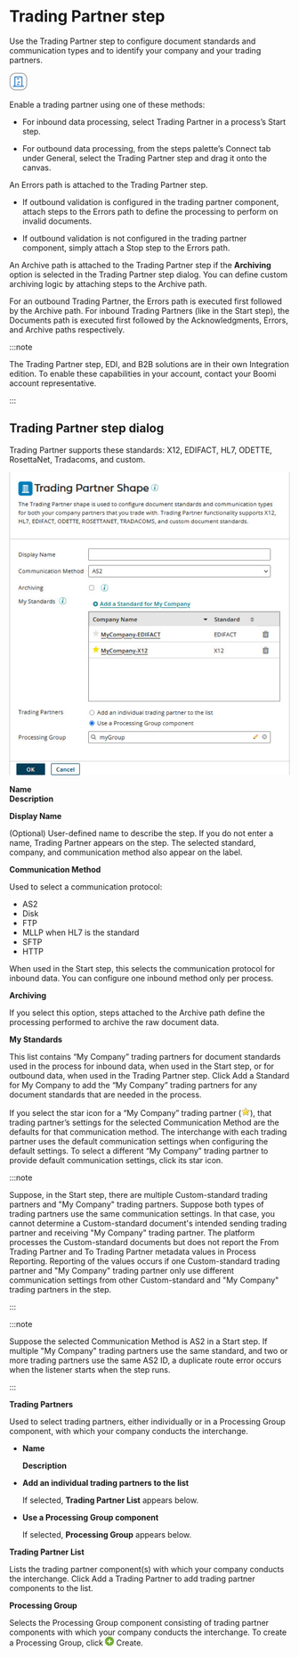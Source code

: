 # Trading Partner step

<head>
  <meta name="guidename" content="Integration"/>
  <meta name="context" content="GUID-261D786C-F10F-4654-A7B9-DB278FCB8271"/>
</head>


Use the Trading Partner step to configure document standards and communication types and to identify your company and your trading partners.

![Trading Partner icon](../Images/step-ic-trading-partner_4bca6a83-2190-4aca-ac80-35275a765dd2.jpg)

Enable a trading partner using one of these methods:

-   For inbound data processing, select Trading Partner in a process’s Start step.

-   For outbound data processing, from the steps palette’s Connect tab under General, select the Trading Partner step and drag it onto the canvas.


An Errors path is attached to the Trading Partner step.

-   If outbound validation is configured in the trading partner component, attach steps to the Errors path to define the processing to perform on invalid documents.

-   If outbound validation is not configured in the trading partner component, simply attach a Stop step to the Errors path.


An Archive path is attached to the Trading Partner step if the **Archiving** option is selected in the Trading Partner step dialog. You can define custom archiving logic by attaching steps to the Archive path.

For an outbound Trading Partner, the Errors path is executed first followed by the Archive path. For inbound Trading Partners \(like in the Start step\), the Documents path is executed first followed by the Acknowledgments, Errors, and Archive paths respectively.

:::note

The Trading Partner step, EDI, and B2B solutions are in their own Integration edition. To enable these capabilities in your account, contact your Boomi account representative.

:::

## Trading Partner step dialog

Trading Partner supports these standards: X12, EDIFACT, HL7, ODETTE, RosettaNet, Tradacoms, and custom.

![The Trading Partner step dialog.](../Images/build-db-trading-partner-action.jpg)

**Name**   
**Description**

**Display Name**

(Optional) User-defined name to describe the step. If you do not enter a name, Trading Partner appears on the step. The selected standard, company, and communication method also appear on the label.

**Communication Method**

Used to select a communication protocol:

- AS2
- Disk
- FTP
- MLLP when HL7 is the standard
- SFTP
- HTTP

When used in the Start step, this selects the communication protocol for inbound data. You can configure one inbound method only per process.

**Archiving**

If you select this option, steps attached to the Archive path define the processing performed to archive the raw document data.

**My Standards**

This list contains “My Company” trading partners for document standards used in the process for inbound data, when used in the Start step, or for outbound data, when used in the Trading Partner step. Click Add a Standard for My Company to add the “My Company” trading partners for any document standards that are needed in the process.

If you select the star icon for a “My Company” trading partner (![Star icon](../Images/main-ic-star-yellow-16_07649637-5d3c-4ec5-89fb-09e5bf521492.jpg)), that trading partner’s settings for the selected Communication Method are the defaults for that communication method. The interchange with each trading partner uses the default communication settings when configuring the default settings. To select a different “My Company” trading partner to provide default communication settings, click its star icon.

:::note

Suppose, in the Start step, there are multiple Custom-standard trading partners and "My Company" trading partners. Suppose both types of trading partners use the same communication settings. In that case, you cannot determine a Custom-standard document's intended sending trading partner and receiving "My Company" trading partner. The platform processes the Custom-standard documents but does not report the From Trading Partner and To Trading Partner metadata values in Process Reporting. Reporting of the values occurs if one Custom-standard trading partner and "My Company" trading partner only use different communication settings from other Custom-standard and "My Company" trading partners in the step.

:::

:::note

Suppose the selected Communication Method is AS2 in a Start step. If multiple "My Company" trading partners use the same standard, and two or more trading partners use the same AS2 ID, a duplicate route error occurs when the listener starts when the step runs.

:::

**Trading Partners**

Used to select trading partners, either individually or in a Processing Group component, with which your company conducts the interchange.

- **Name**

  **Description**

- **Add an individual trading partners to the list**

  If selected, **Trading Partner List** appears below.

- **Use a Processing Group component**

  If selected, **Processing Group** appears below.

**Trading Partner List**

Lists the trading partner component(s) with which your company conducts the interchange. Click Add a Trading Partner to add trading partner components to the list.

**Processing Group**

Selects the Processing Group component consisting of trading partner components with which your company conducts the interchange. To create a Processing Group, click ![White plus sign in green circle](../Images/main-ic-plus-sign-white-in-green-circle-16_4dc8c5f3-e893-4aef-ade2-0b7afe9476c1.jpg) Create.